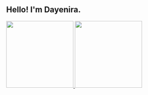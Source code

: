 ﻿## Hello! I'm Dayenira.
<div>
  <a href="https://github.com/xlisden">
  <img height="180em" src="https://github-readme-stats.vercel.app/api?username=xlisden&show_icons=true&theme=dracula&include_all_commits=true&count_private=true"/>
  <img height="180em" src="https://github-readme-stats.vercel.app/api/top-langs/?username=xlisden&layout=compact&langs_count=7&theme=dracula"/>
</div>

<!--
**xlisden/xlisden** is a ✨ _special_ ✨ repository because its `README.md` (this file) appears on your GitHub profile.

Here are some ideas to get you started:

- 🔭 I’m currently working on ...
- 🌱 I’m currently learning ...
- 👯 I’m looking to collaborate on ...
- 🤔 I’m looking for help with ...
- 💬 Ask me about ...
- 📫 How to reach me: ...
- 😄 Pronouns: ...
- ⚡ Fun fact: ...
-->
